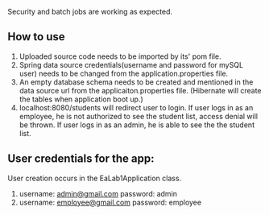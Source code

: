 Security and batch jobs are working as expected.

## How to use

1. Uploaded source code needs to be imported by its' pom file.
2. Spring data source credentials(username and password for mySQL user)
needs to be changed from the application.properties file.
3. An empty database schema needs to be created and mentioned
in the data source url from the applicaiton.properties file.
(Hibernate will create the tables when application boot up.)
4. localhost:8080/students will redirect user to login. If user logs in
as an employee, he is not authorized to see the student list, access
denial will be thrown. If user logs in as an admin,
he is able to see the the student list.


## User credentials for the app:

User creation occurs in the EaLab1Application class.

1. username: admin@gmail.com   password: admin
2. username: employee@gmail.com    password: employee








